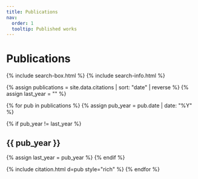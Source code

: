 ```yaml
---
title: Publications
nav:
  order: 1
  tooltip: Published works
---
```


# Publications

{% include search-box.html %}
{% include search-info.html %}

{% assign publications = site.data.citations | sort: "date" | reverse %}
{% assign last_year = "" %}

{% for pub in publications %}
  {% assign pub_year = pub.date | date: "%Y" %}
  
  {% if pub_year != last_year %}
  ## {{ pub_year }}
  {% assign last_year = pub_year %}
  {% endif %}

  {% include citation.html d=pub style="rich" %}
{% endfor %}
